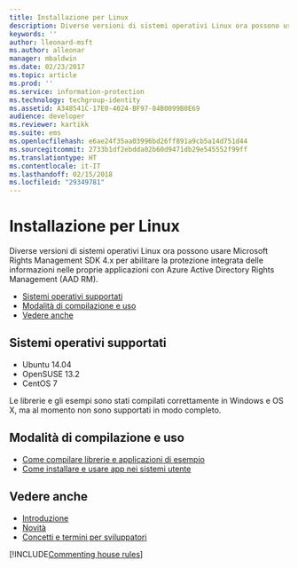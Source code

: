 ```yaml
---
title: Installazione per Linux
description: Diverse versioni di sistemi operativi Linux ora possono usare Rights Management SDK 4.x.
keywords: ''
author: lleonard-msft
ms.author: alleonar
manager: mbaldwin
ms.date: 02/23/2017
ms.topic: article
ms.prod: ''
ms.service: information-protection
ms.technology: techgroup-identity
ms.assetid: A348541C-17E0-4024-BF97-84B0099B0E69
audience: developer
ms.reviewer: kartikk
ms.suite: ems
ms.openlocfilehash: e6ae24f35aa03996bd26ff891a9cb5a14d751d44
ms.sourcegitcommit: 2733b1df2ebdda02b60d9471db29e545552f99ff
ms.translationtype: HT
ms.contentlocale: it-IT
ms.lasthandoff: 02/15/2018
ms.locfileid: "29349781"
---
```

# <a name="linux-setup"></a>Installazione per Linux

Diverse versioni di sistemi operativi Linux ora possono usare Microsoft Rights Management SDK 4.x per abilitare la protezione integrata delle informazioni nelle proprie applicazioni con Azure Active Directory Rights Management (AAD RM).

- [Sistemi operativi supportati](#supported-operating-systems)
- [Modalità di compilazione e uso](#how-to-build-and-use)
- [Vedere anche](#see-also)

## <a name="supported-operating-systems"></a>Sistemi operativi supportati

- Ubuntu 14.04
- OpenSUSE 13.2
- CentOS 7

Le librerie e gli esempi sono stati compilati correttamente in Windows e OS X, ma al momento non sono supportati in modo completo.
 
## <a name="how-to-build-and-use"></a>Modalità di compilazione e uso

- [Come compilare librerie e applicazioni di esempio](https://github.com/AzureAD/rms-sdk-for-cpp/wiki/How-to-Build)
- [Come installare e usare app nei sistemi utente](https://github.com/AzureAD/rms-sdk-for-cpp/wiki/How-to-Use)

## <a name="see-also"></a>Vedere anche

- [Introduzione](get-started.md)
- [Novità](release-notes.md)
- [Concetti e termini per sviluppatori](core-concepts.md)

[!INCLUDE[Commenting house rules](../includes/houserules.md)]